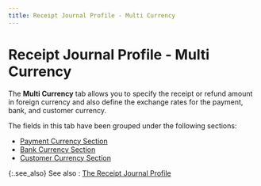 ```yaml
---
title: Receipt Journal Profile - Multi Currency
---
```


# Receipt Journal Profile - Multi Currency


The **Multi Currency** tab allows you to specify the receipt or refund amount in foreign currency and also define the exchange rates for the payment, bank, and customer currency.


The fields in this tab have been grouped under the following sections:

- [Payment Currency Section]({{site.acc_baseurl}}/misc/payment_currency_section_step_by_step_receipts_journal.html)
- [Bank Currency Section]({{site.acc_baseurl}}/misc/bank_currency_section_step_by_step_receipt_journal.html)
- [Customer Currency Section]({{site.acc_baseurl}}/misc/customer_currency_section_step_by_step_receipt_journal_profile.html)



{:.see_also}
See also
: [The Receipt Journal Profile]({{site.acc_baseurl}}/customer-receipts-and-refunds/creating-a-manual-receipt-journal/the_receipt_journal_profile.html)
